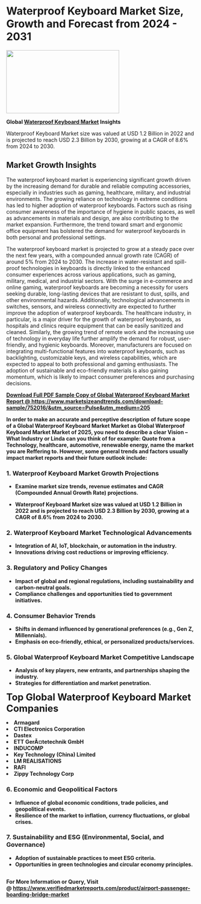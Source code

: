 <H1>Waterproof Keyboard Market Size, Growth and Forecast from 2024 - 2031</H1><img class="aligncenter size-medium wp-image-584254" src="https://thirdeyenews.in/wp-content/uploads/2024/09/Global-Market-Research-300x168.jpeg" alt="" width="300" height="168" /><p><strong>Global&nbsp;<a href="https://www.marketsizeandtrends.com/download-sample/752016/&amp;utm_source=Pulse&amp;utm_medium=205">Waterproof Keyboard Market</a> Insights</strong></p><p>Waterproof Keyboard Market size was valued at USD 1.2 Billion in 2022 and is projected to reach USD 2.3 Billion by 2030, growing at a CAGR of 8.6% from 2024 to 2030.</p><p><h2>Market Growth Insights</h2> <p>The waterproof keyboard market is experiencing significant growth driven by the increasing demand for durable and reliable computing accessories, especially in industries such as gaming, healthcare, military, and industrial environments. The growing reliance on technology in extreme conditions has led to higher adoption of waterproof keyboards. Factors such as rising consumer awareness of the importance of hygiene in public spaces, as well as advancements in materials and design, are also contributing to the market expansion. Furthermore, the trend toward smart and ergonomic office equipment has bolstered the demand for waterproof keyboards in both personal and professional settings.</p> <p><strong><a href="#"></a></strong></p> <p>The waterproof keyboard market is projected to grow at a steady pace over the next few years, with a compounded annual growth rate (CAGR) of around 5% from 2024 to 2030. The increase in water-resistant and spill-proof technologies in keyboards is directly linked to the enhanced consumer experiences across various applications, such as gaming, military, medical, and industrial sectors. With the surge in e-commerce and online gaming, waterproof keyboards are becoming a necessity for users seeking durable, long-lasting devices that are resistant to dust, spills, and other environmental hazards. Additionally, technological advancements in switches, sensors, and wireless connectivity are expected to further improve the adoption of waterproof keyboards. The healthcare industry, in particular, is a major driver for the growth of waterproof keyboards, as hospitals and clinics require equipment that can be easily sanitized and cleaned. Similarly, the growing trend of remote work and the increasing use of technology in everyday life further amplify the demand for robust, user-friendly, and hygienic keyboards. Moreover, manufacturers are focused on integrating multi-functional features into waterproof keyboards, such as backlighting, customizable keys, and wireless capabilities, which are expected to appeal to both professional and gaming enthusiasts. The adoption of sustainable and eco-friendly materials is also gaining momentum, which is likely to impact consumer preferences and purchasing decisions. <p><strong><a href="#"></p><p><span class=""><strong>Download Full PDF Sample Copy of Global Waterproof Keyboard Market Report</strong> @ <a href="https://www.marketsizeandtrends.com/download-sample/752016/&amp;utm_source=Pulse&amp;utm_medium=205" target="_blank">https://www.marketsizeandtrends.com/download-sample/752016/&amp;utm_source=Pulse&amp;utm_medium=205</a></span></p><p>In order to make an accurate and perceptive description of future scope of a Global&nbsp;Waterproof Keyboard Market Market as Global&nbsp;Waterproof Keyboard Market Market of 2025, you need to describe a clear Vision &ndash; What Industry or Linda can you think of for example: Quote from a Technology, healthcare, automotive, renewable energy, name the market you are Reffering to. However, some general trends and factors usually impact market reports and their future outlook include:</p><h3>1.&nbsp;<strong>Waterproof Keyboard Market Growth Projections</strong></h3><ul><li>Examine market size trends, revenue estimates and CAGR (Compounded Annual Growth Rate) projections.</li><li><p>Waterproof Keyboard Market size was valued at USD 1.2 Billion in 2022 and is projected to reach USD 2.3 Billion by 2030, growing at a CAGR of 8.6% from 2024 to 2030.</p></li></ul><h3>2.&nbsp;<strong>Waterproof Keyboard Market Technological Advancements</strong></h3><ul><li>Integration of AI, IoT, blockchain, or automation in the industry.</li><li>Innovations driving cost reductions or improving efficiency.</li></ul><h3>3.&nbsp;<strong>Regulatory and Policy Changes</strong></h3><ul><li>Impact of global and regional regulations, including sustainability and carbon-neutral goals.</li><li>Compliance challenges and opportunities tied to government initiatives.</li></ul><h3>4.&nbsp;<strong>Consumer Behavior Trends</strong></h3><ul><li>Shifts in demand influenced by generational preferences (e.g., Gen Z, Millennials).</li><li>Emphasis on eco-friendly, ethical, or personalized products/services.</li></ul><h3>5.&nbsp;<strong>Global Waterproof Keyboard Market Competitive Landscape</strong></h3><ul><li>Analysis of key players, new entrants, and partnerships shaping the industry.</li><li>Strategies for differentiation and market penetration.</li></ul><p data-pm-slice="1 1 []"><span style="color: inherit; font-family: inherit; font-size: 25px;">Top Global Waterproof Keyboard Market Companies</span></p><div class="" data-test-id=""><p><li>Armagard</li><li> CTI Electronics Corporation</li><li> Dastex</li><li> ETT GerÃ¤tetechnik GmbH</li><li> INDUCOMP</li><li> Key Technology (China) Limited</li><li> LM REALISATIONS</li><li> RAFI</li><li> Zippy Technology Corp</li></p></div><h3>6.&nbsp;<strong>Economic and Geopolitical Factors</strong></h3><ul><li>Influence of global economic conditions, trade policies, and geopolitical events.</li><li>Resilience of the market to inflation, currency fluctuations, or global crises.</li></ul><h3>7.&nbsp;<strong>Sustainability and ESG (Environmental, Social, and Governance)</strong></h3><ul><li>Adoption of sustainable practices to meet ESG criteria.</li><li>Opportunities in green technologies and circular economy principles.</li></ul><h2><strong style="font-size: 14px;">For More Information or Query, Visit @&nbsp;</strong><a style="background-color: #ffffff; font-size: 14px;" href="https://www.marketsizeandtrends.com/report/waterproof-keyboard-market/" target="_blank">https://www.verifiedmarketreports.com/product/airport-passenger-boarding-bridge-market</a></h2>
